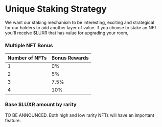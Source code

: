 # Unique Staking Strategy

We want our staking mechanism to be interesting, exciting and strategical for our holders to add another layer of value. If you choose to stake an NFT you'll receive $LUXR that has value for upgrading your room,&#x20;

### Multiple NFT Bonus

| Number of NFTs | Bonus Rewards |
| -------------- | ------------- |
| 1              | 0%            |
| 2              | 5%            |
| 3              | 7.5%          |
| 4              | 10%           |

### Base $LUXR amount by rarity

TO BE ANNOUNCED. Both high and low rarity NFTs will have an important feature.


